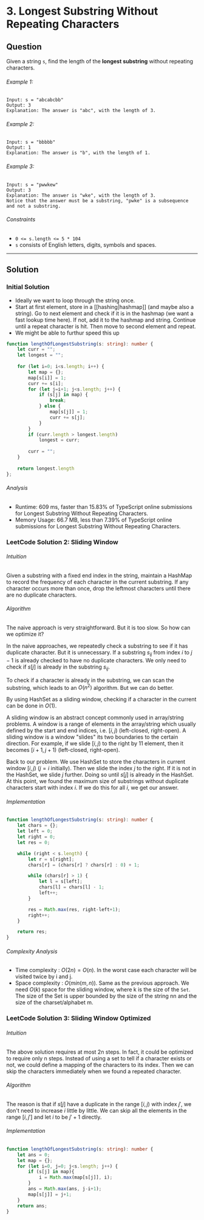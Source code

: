 # 3. Longest Substring Without Repeating Characters
## Question
Given a string `s`, find the length of the **longest substring** without repeating characters.

###### Example 1:
```
Input: s = "abcabcbb"
Output: 3
Explanation: The answer is "abc", with the length of 3.
```

###### Example 2:
```
Input: s = "bbbbb"
Output: 1
Explanation: The answer is "b", with the length of 1.
```

###### Example 3:
```
Input: s = "pwwkew"
Output: 3
Explanation: The answer is "wke", with the length of 3.
Notice that the answer must be a substring, "pwke" is a subsequence and not a substring.
```

###### Constraints
-   `0 <= s.length <= 5 * 104`
-   `s` consists of English letters, digits, symbols and spaces.

---
## Solution
### Initial Solution
- Ideally we want to loop through the string once.
- Start at first element, store in a [[hashing|hashmap]] (and maybe also a string). Go to next element and check if it is in the hashmap (we want a fast lookup time here). If not, add it to the hashmap and string. Continue until a repeat character is hit. Then move to second element and repeat.
- We might be able to furthur speed this up

```typescript
function lengthOfLongestSubstring(s: string): number {
    let curr = "";
    let longest = "";
    
    for (let i=0; i<s.length; i++) {
        let map = {};
        map[s[i]] = 1;
        curr += s[i];
        for (let j=i+1; j<s.length; j++) {
            if (s[j] in map) {
                break;
            } else {
                map[s[j]] = 1;
                curr += s[j];
            }
        }
        if (curr.length > longest.length)
            longest = curr;
        
        curr = "";
    }
    
    return longest.length
};
```

###### Analysis
- Runtime: 609 ms, faster than 15.83% of TypeScript online submissions for Longest Substring Without Repeating Characters.
- Memory Usage: 66.7 MB, less than 7.39% of TypeScript online submissions for Longest Substring Without Repeating Characters.

### LeetCode Solution 2: Sliding Window
###### Intuition
Given a substring with a fixed end index in the string, maintain a HashMap to record the frequency of each character in the current substring. If any character occurs more than once, drop the leftmost characters until there are no duplicate characters.

###### Algorithm
The naive approach is very straightforward. But it is too slow. So how can we optimize it?

In the naive approaches, we repeatedly check a substring to see if it has duplicate character. But it is unnecessary. If a substring $s_{ij}$ from index $i$ to $j - 1$ is already checked to have no duplicate characters. We only need to check if $s[j]$ is already in the substring $s_{ij}$.

To check if a character is already in the substring, we can scan the substring, which leads to an $O(n^2)$ algorithm. But we can do better.

By using HashSet as a sliding window, checking if a character in the current can be done in $O(1)$.

A sliding window is an abstract concept commonly used in array/string problems. A window is a range of elements in the array/string which usually defined by the start and end indices, i.e. $[i, j)$ (left-closed, right-open). A sliding window is a window "slides" its two boundaries to the certain direction. For example, if we slide $[i, j)$ to the right by 11 element, then it becomes $[i+1, j+1)$ (left-closed, right-open).

Back to our problem. We use HashSet to store the characters in current window $[i, j)$ ($j = i$ initially). Then we slide the index $j$ to the right. If it is not in the HashSet, we slide $j$ further. Doing so until $s[j]$ is already in the HashSet. At this point, we found the maximum size of substrings without duplicate characters start with index $i$. If we do this for all $i$, we get our answer.

###### Implementation
```typescript
function lengthOfLongestSubstring(s: string): number {
	let chars = {};
	let left = 0;
	let right = 0;
	let res = 0;

	while (right < s.length) {
		let r = s[right];
		chars[r] = (chars[r] ? chars[r] : 0) + 1;

		while (chars[r] > 1) {
			let l = s[left];
			chars[l] = chars[l] - 1;
			left++;
		}

		res = Math.max(res, right-left+1);
		right++;
	}

	return res;
}
```

###### Complexity Analysis
-   Time complexity : $O(2n) = O(n)$. In the worst case each character will be visited twice by i and j.
-   Space complexity : $O(min(m, n))$. Same as the previous approach. We need $O(k)$ space for the sliding window, where k is the size of the `Set`. The size of the Set is upper bounded by the size of the string nn and the size of the charset/alphabet m.

### LeetCode Solution 3: Sliding Window Optimized
###### Intuition
The above solution requires at most 2n steps. In fact, it could be optimized to require only n steps. Instead of using a set to tell if a character exists or not, we could define a mapping of the characters to its index. Then we can skip the characters immediately when we found a repeated character.

###### Algorithm
The reason is that if $s[j]$ have a duplicate in the range $[i, j)$ with index $j'$, we don't need to increase $i$ little by little. We can skip all the elements in the range $[i, j']$ and let $i$ to be $j' + 1$ directly.

###### Implementation
```typescript
function lengthOfLongestSubstring(s: string): number {
	let ans = 0;
	let map = {};
	for (let i=0, j=0; j<s.length; j++) {
		if (s[j] in map){
			i = Math.max(map[s[j]], i);
		}
		ans = Math.max(ans, j-i+1);
		map[s[j]] = j+1;
	}
	return ans;
}
```